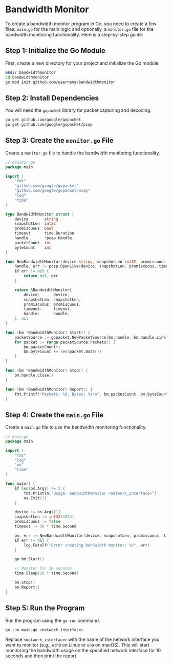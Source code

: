 # Bandwidth Monitor

To create a bandwidth monitor program in Go, you need to create a few files: `main.go` for the main logic and optionally, a `monitor.go` file for the bandwidth monitoring functionality. Here is a step-by-step guide:

## Step 1: Initialize the Go Module

First, create a new directory for your project and initialize the Go module.

```sh
mkdir bandwidthmonitor
cd bandwidthmonitor
go mod init github.com/username/bandwidthmonitor
```

## Step 2: Install Dependencies

You will need the `gopacket` library for packet capturing and decoding.

```sh
go get github.com/google/gopacket
go get github.com/google/gopacket/pcap
```

## Step 3: Create the `monitor.go` File

Create a `monitor.go` file to handle the bandwidth monitoring functionality.

```go
// monitor.go
package main

import (
    "fmt"
    "github.com/google/gopacket"
    "github.com/google/gopacket/pcap"
    "log"
    "time"
)

type BandwidthMonitor struct {
    device       string
    snapshotLen  int32
    promiscuous  bool
    timeout      time.Duration
    handle       *pcap.Handle
    packetCount  int
    byteCount    int
}

func NewBandwidthMonitor(device string, snapshotLen int32, promiscuous bool, timeout time.Duration) (*BandwidthMonitor, error) {
    handle, err := pcap.OpenLive(device, snapshotLen, promiscuous, timeout)
    if err != nil {
        return nil, err
    }

    return &BandwidthMonitor{
        device:      device,
        snapshotLen: snapshotLen,
        promiscuous: promiscuous,
        timeout:     timeout,
        handle:      handle,
    }, nil
}

func (bm *BandwidthMonitor) Start() {
    packetSource := gopacket.NewPacketSource(bm.handle, bm.handle.LinkType())
    for packet := range packetSource.Packets() {
        bm.packetCount++
        bm.byteCount += len(packet.Data())
    }
}

func (bm *BandwidthMonitor) Stop() {
    bm.handle.Close()
}

func (bm *BandwidthMonitor) Report() {
    fmt.Printf("Packets: %d, Bytes: %d\n", bm.packetCount, bm.byteCount)
}
```

## Step 4: Create the `main.go` File

Create a `main.go` file to use the bandwidth monitoring functionality.

```go
// main.go
package main

import (
    "fmt"
    "log"
    "os"
    "time"
)

func main() {
    if len(os.Args) != 2 {
        fmt.Println("Usage: bandwidthmonitor <network_interface>")
        os.Exit(1)
    }

    device := os.Args[1]
    snapshotLen := int32(1024)
    promiscuous := false
    timeout := 30 * time.Second

    bm, err := NewBandwidthMonitor(device, snapshotLen, promiscuous, timeout)
    if err != nil {
        log.Fatalf("Error creating bandwidth monitor: %v", err)
    }

    go bm.Start()

    // Monitor for 10 seconds
    time.Sleep(10 * time.Second)

    bm.Stop()
    bm.Report()
}
```

## Step 5: Run the Program

Run the program using the `go run` command.

```sh
go run main.go <network_interface>
```

Replace `<network_interface>` with the name of the network interface you want to monitor (e.g., `eth0` on Linux or `en0` on macOS). This will start monitoring the bandwidth usage on the specified network interface for 10 seconds and then print the report.